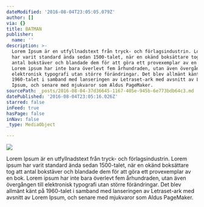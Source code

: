 ```yaml
---
dateModified: '2016-08-04T23:05:05.079Z'
author: []
via: {}
title: BATMAN
publisher:
  name: ''
description: >-
  Lorem Ipsum är en utfyllnadstext från tryck- och förlagsindustrin. Lorem ipsum
  har varit standard ända sedan 1500-talet, när en okänd boksättare tog att
  antal bokstäver och blandade dem för att göra ett provexemplar av en bok.
  Lorem ipsum har inte bara överlevt fem århundraden, utan även övergången till
  elektronisk typografi utan större förändringar. Det blev allmänt känt på
  1960-talet i samband med lanseringen av Letraset-ark med avsnitt av Lorem
  Ipsum, och senare med mjukvaror som Aldus PageMaker.
sourcePath: _posts/2016-08-04-37d36645-1167-405e-945b-6e773bdb64c3.md
datePublished: '2016-08-04T23:05:16.026Z'
starred: false
inFeed: true
hasPage: false
inNav: false
_type: MediaObject

---
```

![](https://the-grid-user-content.s3-us-west-2.amazonaws.com/f4dcefc9-84c3-473b-8d49-ba710b589b7b.jpg)

Lorem Ipsum är en utfyllnadstext från tryck- och förlagsindustrin. Lorem ipsum har varit standard ända sedan 1500-talet, när en okänd boksättare tog att antal bokstäver och blandade dem för att göra ett provexemplar av en bok. Lorem ipsum har inte bara överlevt fem århundraden, utan även övergången till elektronisk typografi utan större förändringar. Det blev allmänt känt på 1960-talet i samband med lanseringen av Letraset-ark med avsnitt av Lorem Ipsum, och senare med mjukvaror som Aldus PageMaker.